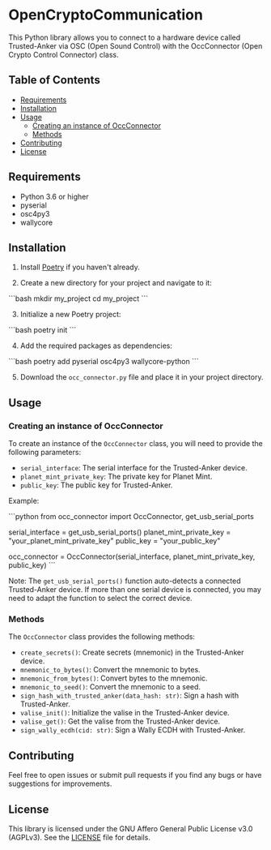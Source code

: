 # OpenCryptoCommunication

This Python library allows you to connect to a hardware device called Trusted-Anker via OSC (Open Sound Control) with the OccConnector (Open Crypto Control Connector) class.

## Table of Contents
- [Requirements](#requirements)
- [Installation](#installation)
- [Usage](#usage)
  - [Creating an instance of OccConnector](#creating-an-instance-of-occconnector)
  - [Methods](#methods)
- [Contributing](#contributing)
- [License](#license)

## Requirements

- Python 3.6 or higher
- pyserial
- osc4py3
- wallycore

## Installation

1. Install [Poetry](https://python-poetry.org/docs/#installation) if you haven't already.

2. Create a new directory for your project and navigate to it:

\```bash
mkdir my_project
cd my_project
\```

3. Initialize a new Poetry project:

\```bash
poetry init
\```

4. Add the required packages as dependencies:

\```bash
poetry add pyserial osc4py3 wallycore-python
\```

5. Download the `occ_connector.py` file and place it in your project directory.

## Usage

### Creating an instance of OccConnector

To create an instance of the `OccConnector` class, you will need to provide the following parameters:

- `serial_interface`: The serial interface for the Trusted-Anker device.
- `planet_mint_private_key`: The private key for Planet Mint.
- `public_key`: The public key for Trusted-Anker.

Example:

\```python
from occ_connector import OccConnector, get_usb_serial_ports

serial_interface = get_usb_serial_ports()
planet_mint_private_key = "your_planet_mint_private_key"
public_key = "your_public_key"

occ_connector = OccConnector(serial_interface, planet_mint_private_key, public_key)
\```

Note: The `get_usb_serial_ports()` function auto-detects a connected Trusted-Anker device. If more than one serial device is connected, you may need to adapt the function to select the correct device.

### Methods

The `OccConnector` class provides the following methods:

- `create_secrets()`: Create secrets (mnemonic) in the Trusted-Anker device.
- `mnemonic_to_bytes()`: Convert the mnemonic to bytes.
- `mnemonic_from_bytes()`: Convert bytes to the mnemonic.
- `mnemonic_to_seed()`: Convert the mnemonic to a seed.
- `sign_hash_with_trusted_anker(data_hash: str)`: Sign a hash with Trusted-Anker.
- `valise_init()`: Initialize the valise in the Trusted-Anker device.
- `valise_get()`: Get the valise from the Trusted-Anker device.
- `sign_wally_ecdh(cid: str)`: Sign a Wally ECDH with Trusted-Anker.

## Contributing

Feel free to open issues or submit pull requests if you find any bugs or have suggestions for improvements.

## License

This library is licensed under the GNU Affero General Public License v3.0 (AGPLv3). See the [LICENSE](LICENSE) file for details.
